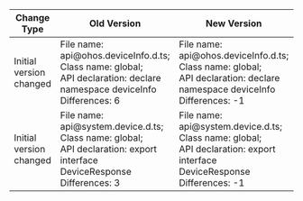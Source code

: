 | Change Type | Old Version | New Version | d.ts File |
| ---- | ------ | ------ | -------- |
|Initial version changed|File name: api\@ohos.deviceInfo.d.ts;<br>Class name: global;<br>API declaration:  declare namespace deviceInfo<br>Differences: 6|File name: api\@ohos.deviceInfo.d.ts;<br>Class name: global;<br>API declaration:  declare namespace deviceInfo<br>Differences: -1|api\@ohos.deviceInfo.d.ts|
|Initial version changed|File name: api\@system.device.d.ts;<br>Class name: global;<br>API declaration:  export interface DeviceResponse<br>Differences: 3|File name: api\@system.device.d.ts;<br>Class name: global;<br>API declaration:  export interface DeviceResponse<br>Differences: -1|api\@system.device.d.ts|
